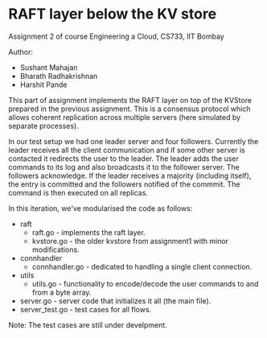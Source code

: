 # RAFT layer below the KV store

Assignment 2 of course Engineering a Cloud, CS733, IIT Bombay

Author:	
* Sushant Mahajan
* Bharath Radhakrishnan
* Harshit Pande

This part of assignment implements the RAFT layer on top of the KVStore prepared in the previous assignment. This is a consensus protocol which allows coherent replication across multiple servers (here simulated by separate processes).

In our test setup we had one leader server and four followers. Currently the leader receives all the client communication and if some other server is contacted it redirects the user to the leader. The leader adds the user commands to its log and also broadcasts it to the follower server. The followers acknowledge. If the leader receives a majority (including itself), the entry is committed  and the followers notified of the commmit. The command is then executed on all replicas.

In this iteration, we've modularised the code as follows:
* raft
	* raft.go - implements the raft layer.
	* kvstore.go - the older kvstore from assignment1 with minor modifications.
* connhandler
	* connhandler.go - dedicated to handling a single client connection.
* utils
	* utils.go - functionality to encode/decode the user commands to and from a byte array.
* server.go - server code that initializes it all (the main file).
* server_test.go - test cases for all flows.

Note: The test cases are still under develpment.



